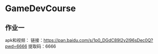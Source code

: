 # GameDevCourse

## 作业一
apk和视频：
链接：https://pan.baidu.com/s/1p0_DGdC89I2y2l96sDec0Q?pwd=6666 
提取码：6666